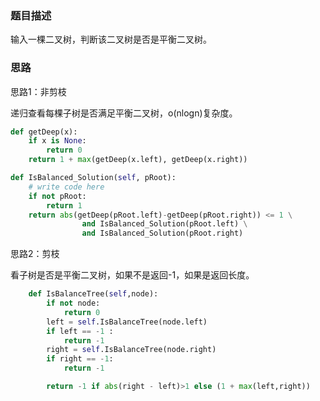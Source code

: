### 题目描述

输入一棵二叉树，判断该二叉树是否是平衡二叉树。

### 思路

思路1：非剪枝

递归查看每棵子树是否满足平衡二叉树，o(nlogn)复杂度。

```python
def getDeep(x):
    if x is None:
        return 0
    return 1 + max(getDeep(x.left), getDeep(x.right))

def IsBalanced_Solution(self, pRoot):
	# write code here
	if not pRoot:
		return 1
	return abs(getDeep(pRoot.left)-getDeep(pRoot.right)) <= 1 \
                and IsBalanced_Solution(pRoot.left) \
                and IsBalanced_Solution(pRoot.right) 
```



思路2：剪枝

看子树是否是平衡二叉树，如果不是返回-1，如果是返回长度。



```python
    def IsBalanceTree(self,node):
        if not node:
            return 0
        left = self.IsBalanceTree(node.left)
        if left == -1 :
            return -1
        right = self.IsBalanceTree(node.right)
        if right == -1:
            return -1

        return -1 if abs(right - left)>1 else (1 + max(left,right))
```

